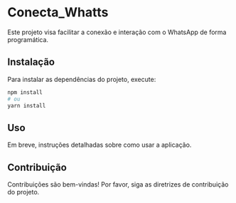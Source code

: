 # Conecta_Whatts

Este projeto visa facilitar a conexão e interação com o WhatsApp de forma programática.

## Instalação

Para instalar as dependências do projeto, execute:

```bash
npm install
# ou
yarn install
```

## Uso

Em breve, instruções detalhadas sobre como usar a aplicação.

## Contribuição

Contribuições são bem-vindas! Por favor, siga as diretrizes de contribuição do projeto.
